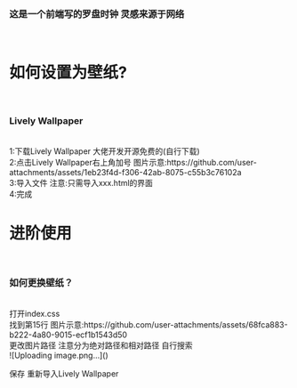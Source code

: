 
<h3>这是一个前端写的罗盘时钟 灵感来源于网络</h3><br>

<h1>如何设置为壁纸?</h1><br>
<h3>Lively Wallpaper</h3><br>
<a>1:下载Lively Wallpaper 大佬开发开源免费的(自行下载)</a><br>
<a>2:点击Lively Wallpaper右上角加号 图片示意:https://github.com/user-attachments/assets/1eb23f4d-f306-42ab-8075-c55b3c76102a</a><br>
<a>3:导入文件 注意:只需导入xxx.html的界面</a><br>
<a>4:完成</a>

<h1>进阶使用</h1><br>
<h3>如何更换壁纸？</h3><br>
<a>打开index.css</a><br>
<a>找到第15行 图片示意:https://github.com/user-attachments/assets/68fca883-b222-4a80-9015-ecf1b1543d50</a><br>
<a>更改图片路径 注意分为绝对路径和相对路径 自行搜索</a><br>
![Uploading image.png…]()

<a>保存 重新导入Lively Wallpaper</a>
